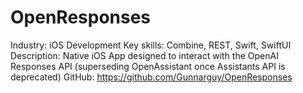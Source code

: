 # OpenResponses

Industry: iOS Development
Key skills: Combine, REST, Swift, SwiftUI
Description: Native iOS App designed to interact with the OpenAI Responses API (superseding OpenAssistant once Assistants API is deprecated)
GitHub: https://github.com/Gunnarguy/OpenResponses